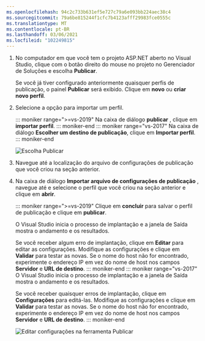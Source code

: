 ```yaml
---
ms.openlocfilehash: 94c2c733b631ef5e727c79a6e093bb224aec38c4
ms.sourcegitcommit: 79a6be815244f1cfc7b4123afff29983fce0555c
ms.translationtype: MT
ms.contentlocale: pt-BR
ms.lasthandoff: 03/06/2021
ms.locfileid: "102249815"
---
```


1. No computador em que você tem o projeto ASP.NET aberto no Visual Studio, clique com o botão direito do mouse no projeto no Gerenciador de Soluções e escolha **Publicar**.

   Se você já tiver configurado anteriormente quaisquer perfis de publicação, o painel **Publicar** será exibido. Clique em **novo** ou **criar novo perfil**.

1. Selecione a opção para importar um perfil.

   ::: moniker range=">=vs-2019"
   Na caixa de diálogo **publicar** , clique em **importar perfil**.
   ::: moniker-end
   ::: moniker range="vs-2017"
   Na caixa de diálogo **Escolher um destino de publicação**, clique em **Importar perfil**.
   ::: moniker-end

   ![Escolha Publicar](../../deployment/media/tutorial-publish-tool-import-profile.png)

1. Navegue até a localização do arquivo de configurações de publicação que você criou na seção anterior.

1. Na caixa de diálogo **Importar arquivo de configurações de publicação** , navegue até e selecione o perfil que você criou na seção anterior e clique em **abrir**.

   ::: moniker range=">=vs-2019"
   Clique em **concluir** para salvar o perfil de publicação e clique em **publicar**.

   O Visual Studio inicia o processo de implantação e a janela de Saída mostra o andamento e os resultados.

   Se você receber algum erro de implantação, clique em **Editar** para editar as configurações. Modifique as configurações e clique em **Validar** para testar as novas. Se o nome do host não for encontrado, experimente o endereço IP em vez do nome de host nos campos **Servidor** e **URL de destino**.
   ::: moniker-end
   ::: moniker range="vs-2017"
   O Visual Studio inicia o processo de implantação e a janela de Saída mostra o andamento e os resultados.

   Se você receber quaisquer erros de implantação, clique em **Configurações** para editá-las. Modifique as configurações e clique em **Validar** para testar as novas. Se o nome do host não for encontrado, experimente o endereço IP em vez do nome de host nos campos **Servidor** e **URL de destino**.
   ::: moniker-end

   ![Editar configurações na ferramenta Publicar](../../deployment/media/tutorial-configure-publish-settings-in-tool.png)
